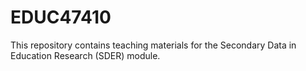 # EDUC47410
This repository contains teaching materials for the Secondary Data in Education Research (SDER) module.
